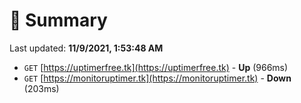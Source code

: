 # 📖 Summary
Last updated: **11/9/2021, 1:53:48 AM**

- `GET` [https://uptimerfree.tk](https://uptimerfree.tk) - **Up** (966ms)
- `GET` [https://monitoruptimer.tk](https://monitoruptimer.tk) - **Down** (203ms)
